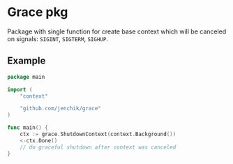 # Grace pkg

Package with single function for create base context which will be canceled on signals:
`SIGINT`, `SIGTERM`, `SIGHUP`.

## Example

```go
package main

import (
    "context"

    "github.com/jenchik/grace"
)

func main() {
    ctx := grace.ShutdownContext(context.Background())
    <-ctx.Done()
    // do graceful shutdown after context was canceled
}
```
